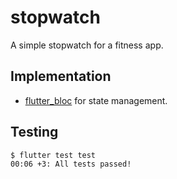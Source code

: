 # stopwatch

A simple stopwatch for a fitness app.

## Implementation

- [flutter_bloc](https://pub.dev/packages/flutter_bloc) for state management.

## Testing

```bash
$ flutter test test
00:06 +3: All tests passed!
```
